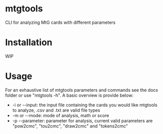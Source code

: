 # mtgtools
CLI for analyzing MtG cards with different parameters

# Installation
WIP

# Usage
For an exhaustive list of mtgtools parameters and commands see the docs folder or use "mtgtools -h". A basic overview is provide below:
- -i or --input: the input file containing the cards you would like mtgtools to analyze, .csv and .txt are valid file types
- -m or --mode: mode of analysis, math or score
-  -p --parameter: parameter for analysis, current valid parameters are "pow2cmc", "tou2cmc", "draw2cmc" and "tokens2cmc"
